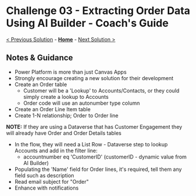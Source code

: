 # Challenge 03 - Extracting Order Data Using AI Builder - Coach's Guide 

[< Previous Solution](./Solution-02.md) - **[Home](./README.md)** - [Next Solution >](./Solution-04.md)

## Notes & Guidance

- Power Platform is more than just Canvas Apps
- Strongly encourage creating a new solution for their development
- Create an Order table
   - Customer will be a 'Lookup' to Accounts/Contacts, or they could simply create a lookup to Accounts
   - Order code will use an autonumber type column
- Create an Order Line Item table
- Create 1-N relationship; Order to Order line

**NOTE:** If they are using a Dataverse that has Customer Engagement they will already have Order and Order Details tables

- In the flow, they will need a List Row - Dataverse step to lookup Accounts and add in the filter line:
    - accountnumber eq 'CustomerID' (customerID - dynamic value from AI Builder)
- Populating the 'Name' field for Order lines, it's required, tell them any field such as description
- Read email subject for "Order"
- Enhance with notifications
